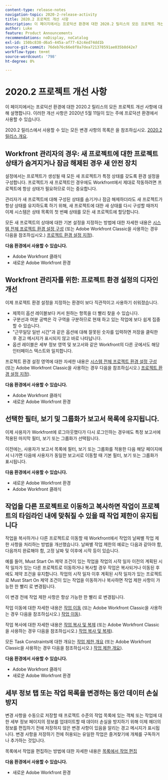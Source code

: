 ```yaml
---
content-type: release-notes
navigation-topic: 2020-2-release-activity
title: 2020.2 프로젝트 개선 사항
description: 이 페이지에서는 프로덕션 환경에 대한 2020.2 릴리스의 모든 프로젝트 개선 사항에 대해 설명합니다. 이러한 개선 사항은 2020년 5월 11일이 있는 주에 프로덕션 환경에서 사용할 수 있습니다.
author: Luke
feature: Product Announcements
recommendations: noDisplay, noCatalog
exl-id: 150bc838-d6a5-445a-af77-62c4ed74dd1b
source-git-commit: 76deb76c66e8f8a7dea721378591ae035b8d42e7
workflow-type: tm+mt
source-wordcount: '798'
ht-degree: 0%

---
```


# 2020.2 프로젝트 개선 사항

이 페이지에서는 프로덕션 환경에 대한 2020.2 릴리스의 모든 프로젝트 개선 사항에 대해 설명합니다. 이러한 개선 사항은 2020년 5월 11일이 있는 주에 프로덕션 환경에서 사용할 수 있습니다.

2020.2 릴리스에서 사용할 수 있는 모든 변경 사항의 목록은 을 참조하십시오. [2020.2 릴리스 개요](../../../product-announcements/product-releases/2020.2.-release-activity/2020.2-release-overview.md).

## Workfront 관리자의 경우: 새 프로젝트에 대한 프로젝트 상태가 숨겨지거나 잠금 해제된 경우 새 안전 장치

설정에서는 프로젝트가 생성될 때 모든 새 프로젝트가 특정 상태를 갖도록 환경 설정을 구성합니다. 프로젝트가 새 프로젝트인 경우에도 Workfront에서 제대로 작동하려면 프로젝트에 항상 상태가 필요하므로 이는 중요합니다.

관리자가 새 프로젝트에 대해 구성된 상태를 숨기거나 잠금 해제하더라도 새 프로젝트가 항상 상태를 유지하도록 하기 위해, 새 프로젝트에 대한 새 상태를 다시 구성할 때까지 이제 시스템은 상태 목록의 첫 번째 상태를 모든 새 프로젝트에 할당합니다.

모든 새 프로젝트의 상태에 대한 기본 설정을 지정하는 방법에 대한 자세한 내용은 [시스템 전체 프로젝트 환경 설정 구성](../../../administration-and-setup/set-up-workfront/configure-system-defaults/set-project-preferences.md) (또는 Adobe Workfront Classic을 사용하는 경우 다음을 참조하십시오.) [프로젝트 환경 설정 지정](https://one.workfront.com/s/article/Setting-Project-Preferences-1883392298)).

**다음 환경에서 사용할 수 있습니다.**

* Adobe Workfront 클래식
* 새로운 Adobe Workfront 환경

## Workfront 관리자를 위한: 프로젝트 환경 설정의 디자인 개선

이제 프로젝트 환경 설정을 지정하는 환경이 보다 직관적이고 사용하기 쉬워졌습니다.

* 제목이 옵션 레이블보다 커서 원하는 항목을 더 빨리 찾을 수 있습니다.
* 구분선과 여분 공백은 각 구역을 구분하므로 현재 하고 있는 작업에 보다 쉽게 집중할 수 있습니다.
* &quot;근무일당 일반 시간&quot;과 같은 옵션에 대해 잘못된 숫자를 입력하면 저장을 클릭한 후 경고 메시지가 표시되지 않고 바로 나타납니다.
* 옵션 레이블은 세부 정보 영역 및 보고서와 같은 Workfront의 다른 곳에서도 해당 인터페이스 텍스트와 일치합니다.

프로젝트 환경 설정 영역에 대한 자세한 내용은 [시스템 전체 프로젝트 환경 설정 구성](../../../administration-and-setup/set-up-workfront/configure-system-defaults/set-project-preferences.md) (또는 Adobe Workfront Classic을 사용하는 경우 다음을 참조하십시오.) [프로젝트 환경 설정 지정](https://one.workfront.com/s/article/Setting-Project-Preferences-1883392298)).

**다음 환경에서 사용할 수 있습니다.**

* Adobe Workfront 클래식
* 새로운 Adobe Workfront 환경

## 선택한 필터, 보기 및 그룹화가 보고서 목록에 유지됩니다.

이제 사용자가 Workfront에 로그아웃했다가 다시 로그인하는 경우에도 특정 보고서에 적용된 마지막 필터, 보기 또는 그룹화가 선택됩니다.

이전에는, 사용자가 보고서 목록에 필터, 보기 또는 그룹화를 적용한 다음 해당 페이지에서 나가면 다음에 사용자가 동일한 보고서로 이동할 때 기본 필터, 보기 또는 그룹화가 표시됩니다.

**다음 환경에서 사용할 수 있습니다.**

* 새로운 Adobe Workfront 환경
* Adobe Workfront 클래식

## 작업을 다른 프로젝트로 이동하고 복사하면 작업이 프로젝트의 타임라인 내에 맞춰질 수 있을 때 작업 제한이 유지됩니다

작업을 복사하거나 다른 프로젝트로 이동할 때 Workfront에서 작업의 날짜별 작업 제한 사항을 처리하는 방법을 개선했습니다. 날짜별 작업 제한의 예로는 다음과 같아야 함, 다음까지 완료해야 함, 고정 날짜 및 이후에 시작 등이 있습니다.

예를 들어, Must Start On 제약 조건이 있는 작업을 작업의 시작 일자 이전의 계획된 시작 일자가 있는 다른 프로젝트로 이동하거나 복사할 경우 작업은 복사되거나 이동된 후에도 제약 조건을 유지합니다. 작업의 시작 일자 이후 계획된 시작 일자가 있는 프로젝트로 Must Start On 제약 조건이 있는 작업을 이동하거나 복사하면 작업 제한 사항이 가능한 한 빨리 로 변경됩니다.

이 변경 전에 작업 제한 사항은 항상 가능한 한 빨리 로 변경됩니다.

작업 이동에 대한 자세한 내용은 [작업 이동](../../../manage-work/tasks/manage-tasks/move-tasks.md) (또는 Adobe Workfront Classic을 사용하는 경우 다음을 참조하십시오.) [작업 이동](https://one.workfront.com/s/article/Moving-Tasks-2081996259)).

작업 복사에 대한 자세한 내용은 [작업 복사 및 복제](../../../manage-work/tasks/manage-tasks/copy-and-duplicate-tasks.md) (또는 Adobe Workfront Classic을 사용하는 경우 다음을 참조하십시오.) [작업 복사 및 복제](https://one.workfront.com/s/article/Copy-and-Duplicate-Tasks-218695605)).

모든 Task Constraints에 대한 개요는 [작업 제한 개요](../../../manage-work/tasks/task-constraints/task-constraint-overview.md) (또는 Adobe Workfront Classic을 사용하는 경우 다음을 참조하십시오.) [작업 제한 개요](https://one.workfront.com/s/article/Task-Constraint-Overview-453396848)).

**다음 환경에서 사용할 수 있습니다.**

* Adobe Workfront 클래식
* 새로운 Adobe Workfront 환경

## 세부 정보 탭 또는 작업 목록을 변경하는 동안 데이터 손실 방지

변경 사항을 수동으로 저장할 때 프로젝트 수준의 작업 목록에 있는 객체 또는 작업에 대한 세부 정보 페이지의 정보를 업데이트할 때 데이터 손실을 방지하기 위해 이제 헤더의 정보를 편집하기 전에 저장하지 않은 변경 사항이 있음을 알리는 경고 메시지가 표시됩니다. 변경 사항을 저장하기 전에 허용되는 유일한 작업은 즐겨찾기에 개체를 구독하거나 추가하는 것입니다.

목록에서 작업을 편집하는 방법에 대한 자세한 내용은 [목록에서 작업 편집](../../../manage-work/tasks/manage-tasks/edit-tasks-in-a-list.md)

**다음 환경에서 사용할 수 있습니다.**

* 새로운 Adobe Workfront 환경

